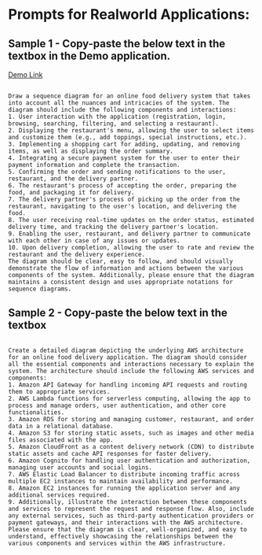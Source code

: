 
# Prompts for Realworld Applications:
## Sample 1 - Copy-paste the below text in the textbox in the Demo application.
[Demo Link](https://text2diagram.vercel.app/)

<pre id="code-block-1"><code>
Draw a sequence diagram for an online food delivery system that takes into account all the nuances and intricacies of the system. The diagram should include the following components and interactions:
1. User interaction with the application (registration, login, browsing, searching, filtering, and selecting a restaurant).
2. Displaying the restaurant's menu, allowing the user to select items and customize them (e.g., add toppings, special instructions, etc.).
3. Implementing a shopping cart for adding, updating, and removing items, as well as displaying the order summary.
4. Integrating a secure payment system for the user to enter their payment information and complete the transaction.
5. Confirming the order and sending notifications to the user, restaurant, and the delivery partner.
6. The restaurant's process of accepting the order, preparing the food, and packaging it for delivery.
7. The delivery partner's process of picking up the order from the restaurant, navigating to the user's location, and delivering the food.
8. The user receiving real-time updates on the order status, estimated delivery time, and tracking the delivery partner's location.
9. Enabling the user, restaurant, and delivery partner to communicate with each other in case of any issues or updates.
10. Upon delivery completion, allowing the user to rate and review the restaurant and the delivery experience.
The diagram should be clear, easy to follow, and should visually demonstrate the flow of information and actions between the various components of the system. Additionally, please ensure that the diagram maintains a consistent design and uses appropriate notations for sequence diagrams.
</code></pre>

## Sample 2 - Copy-paste the below text in the textbox

<pre id="code-block-2"><code>
Create a detailed diagram depicting the underlying AWS architecture for an online food delivery application. The diagram should consider all the essential components and interactions necessary to explain the system. The architecture should include the following AWS services and components:
1. Amazon API Gateway for handling incoming API requests and routing them to appropriate services.
2. AWS Lambda functions for serverless computing, allowing the app to process and manage orders, user authentication, and other core functionalities.
3. Amazon RDS for storing and managing customer, restaurant, and order data in a relational database.
4. Amazon S3 for storing static assets, such as images and other media files associated with the app.
5. Amazon CloudFront as a content delivery network (CDN) to distribute static assets and cache API responses for faster delivery.
6. Amazon Cognito for handling user authentication and authorization, managing user accounts and social logins.
7. AWS Elastic Load Balancer to distribute incoming traffic across multiple EC2 instances to maintain availability and performance.
8. Amazon EC2 instances for running the application server and any additional services required.
9. Additionally, illustrate the interaction between these components and services to represent the request and response flow. Also, include any external services, such as third-party authentication providers or payment gateways, and their interactions with the AWS architecture.
Please ensure that the diagram is clear, well-organized, and easy to understand, effectively showcasing the relationships between the various components and services within the AWS infrastructure.
</code></pre>

